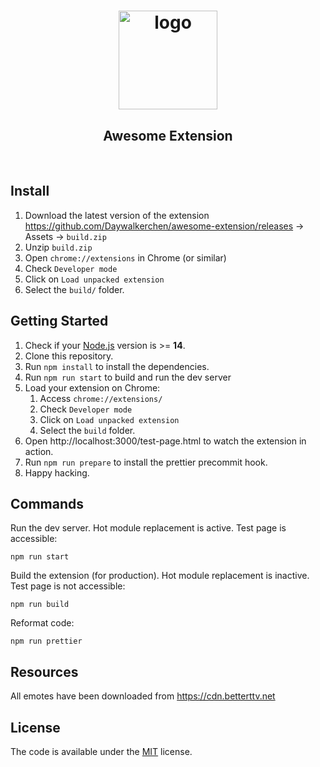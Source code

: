 <div align="center">
    <h1>
        <img src="src/assets/img/icon-128.png" width="158" alt="logo"/>
    </h1>
    <h2>Awesome Extension</h2>
    <div>
        <img src="https://img.shields.io/github/languages/code-size/Daywalkerchen/awesome-extension?style=for-the-badge" alt="" />
        <img src="https://img.shields.io/github/release-date/Daywalkerchen/awesome-extension?style=for-the-badge" alt="" />
        <img src="https://img.shields.io/github/issues/Daywalkerchen/awesome-extension?style=for-the-badge" alt="" />
    </div>
</div>

## Install

1. Download the latest version of the extension https://github.com/Daywalkerchen/awesome-extension/releases -> Assets -> `build.zip`
2. Unzip `build.zip`
3. Open `chrome://extensions` in Chrome (or similar)
4. Check `Developer mode`
5. Click on `Load unpacked extension`
6. Select the `build/` folder.

## Getting Started

1. Check if your [Node.js](https://nodejs.org/) version is >= **14**.
2. Clone this repository.
3. Run `npm install` to install the dependencies.
4. Run `npm run start` to build and run the dev server
5. Load your extension on Chrome:
   1. Access `chrome://extensions/`
   2. Check `Developer mode`
   3. Click on `Load unpacked extension`
   4. Select the `build` folder.
6. Open http://localhost:3000/test-page.html to watch the extension in action.
7. Run `npm run prepare` to install the prettier precommit hook.
8. Happy hacking.

## Commands

Run the dev server. Hot module replacement is active. Test page is accessible:

```
npm run start
```

Build the extension (for production). Hot module replacement is inactive. Test page is not accessible:

```
npm run build
```

Reformat code:

```
npm run prettier
```

## Resources

All emotes have been downloaded from https://cdn.betterttv.net

## License

The code is available under the [MIT](LICENSE) license.
